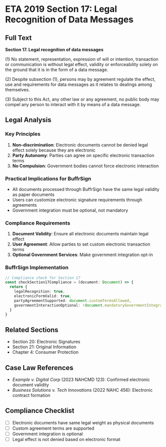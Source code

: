 # ETA 2019 Section 17: Legal Recognition of Data Messages

## Full Text

**Section 17. Legal recognition of data messages**

(1) No statement, representation, expression of will or intention, transaction or communication is without legal effect, validity or enforceability solely on the ground that it is in the form of a data message.

(2) Despite subsection (1), persons may by agreement regulate the effect, use and requirements for data messages as it relates to dealings among themselves.

(3) Subject to this Act, any other law or any agreement, no public body may compel any person to interact with it by means of a data message.

## Legal Analysis

### Key Principles

1. **Non-discrimination**: Electronic documents cannot be denied legal effect solely because they are electronic
2. **Party Autonomy**: Parties can agree on specific electronic transaction terms
3. **No Compulsion**: Government bodies cannot force electronic interaction

### Practical Implications for BuffrSign

- All documents processed through BuffrSign have the same legal validity as paper documents
- Users can customize electronic signature requirements through agreements
- Government integration must be optional, not mandatory

### Compliance Requirements

1. **Document Validity**: Ensure all electronic documents maintain legal effect
2. **User Agreement**: Allow parties to set custom electronic transaction terms
3. **Optional Government Services**: Make government integration opt-in

### BuffrSign Implementation

```typescript
// Compliance check for Section 17
const checkSection17Compliance = (document: Document) => {
  return {
    legalRecognition: true,
    electronicFormValid: true,
    partyAgreementSupported: document.customTermsAllowed,
    governmentInteractionOptional: !document.mandatoryGovernmentIntegration
  }
}
```

## Related Sections

- Section 20: Electronic Signatures
- Section 21: Original Information
- Chapter 4: Consumer Protection

## Case Law References

- *Example v. Digital Corp* (2023 NAHCMD 123): Confirmed electronic document validity
- *Business Solutions v. Tech Innovations* (2022 NAHC 456): Electronic contract formation

## Compliance Checklist

- [ ] Electronic documents have same legal weight as physical documents
- [ ] Custom agreement terms are supported
- [ ] Government integration is optional
- [ ] Legal effect is not denied based on electronic format
